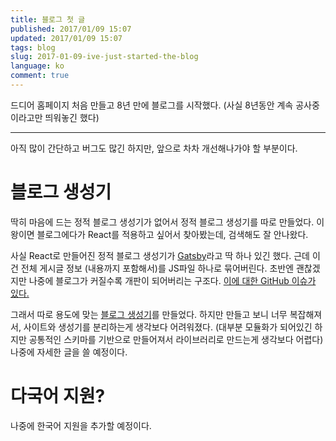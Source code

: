 ```yaml
---
title: 블로그 첫 글
published: 2017/01/09 15:07
updated: 2017/01/09 15:07
tags: blog
slug: 2017-01-09-ive-just-started-the-blog
language: ko
comment: true
---
```

드디어 홈페이지 처음 만들고 8년 만에 블로그를 시작했다. (사실 8년동안 계속 공사중이라고만
띄워놓긴 했다)

---

아직 많이 간단하고 버그도 많긴 하지만, 앞으로 차차 개선해나가야 할 부분이다.

# 블로그 생성기
딱히 마음에 드는 정적 블로그 생성기가 없어서 정적 블로그 생성기를 따로 만들었다. 이왕이면
블로그에다가 React를 적용하고 싶어서 찾아봤는데, 검색해도 잘 안나왔다.

사실 React로 만들어진 정적 블로그 생성기가 [Gatsby](https://github.com/gatsbyjs)라고
딱 하나 있긴 했다. 근데 이건 전체 게시글 정보 (내용까지 포함해서)를 JS파일 하나로
묶어버린다. 초반엔 괜찮겠지만 나중에 블로그가 커질수록 개판이 되어버리는 구조다.
[이에 대한 GitHub 이슈가 있다.](https://github.com/gatsbyjs/gatsby/issues/431)

그래서 따로 용도에 맞는 [블로그 생성기](https://github.com/yoo2001818/kkiro.kr)를
만들었다. 하지만 만들고 보니 너무 복잡해져서, 사이트와 생성기를 분리하는게 생각보다
어려워졌다. (대부분 모듈화가 되어있긴 하지만 공통적인 스키마를 기반으로 만들어져서
라이브러리로 만드는게 생각보다 어렵다) 나중에 자세한 글을 쓸 예정이다.

# 다국어 지원?
나중에 한국어 지원을 추가할 예정이다.
